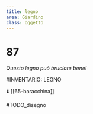 ```yaml
---
title: legno
area: Giardino
class: oggetto
---
```

# 87
_Questo legno può bruciare bene!_

#INVENTARIO: LEGNO

⬇️ [[65-baracchina]]

#TODO_disegno
